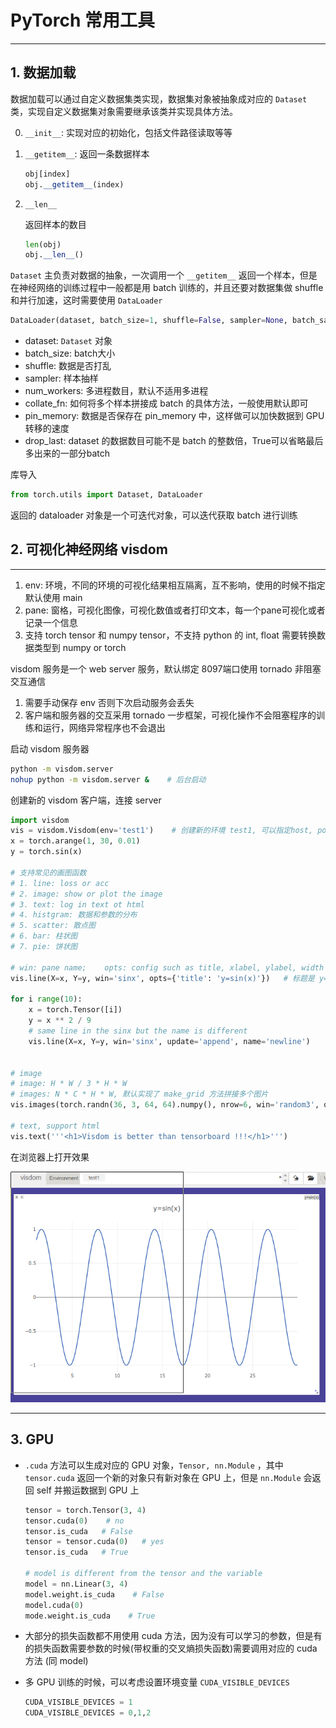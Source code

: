 # PyTorch 常用工具

---

## 1. 数据加载

数据加载可以通过自定义数据集类实现，数据集对象被抽象成对应的 `Dataset` 类，实现自定义数据集对象需要继承该类并实现具体方法。

0. `__init__`: 实现对应的初始化，包括文件路径读取等等


1. `__getitem__`: 返回一条数据样本

   ```python
   obj[index]
   obj.__getitem__(index)
   ```

2. `__len__`

   返回样本的数目

   ```python
   len(obj)
   obj.__len__()
   ```

`Dataset` 主负责对数据的抽象，一次调用一个 `__getitem__` 返回一个样本，但是在神经网络的训练过程中一般都是用 batch 训练的，并且还要对数据集做 shuffle 和并行加速，这时需要使用 `DataLoader`

```python
DataLoader(dataset, batch_size=1, shuffle=False, sampler=None, batch_sampler=None, num_workers=0, collate_fn=<function default_collate at 0x7fdb9a522488>, pin_memory=False, drop_last=False, timeout=0, worker_init_fn=None)
```

* dataset: `Dataset` 对象
* batch_size: batch大小
* shuffle: 数据是否打乱
* sampler: 样本抽样
* num_workers: 多进程数目，默认不适用多进程
* collate_fn: 如何将多个样本拼接成 batch 的具体方法，一般使用默认即可
* pin_memory: 数据是否保存在 pin_memory 中，这样做可以加快数据到 GPU 转移的速度
* drop_last: dataset 的数据数目可能不是 batch 的整数倍，True可以省略最后多出来的一部分batch

库导入

```python
from torch.utils import Dataset, DataLoader
```

返回的 dataloader 对象是一个可迭代对象，可以迭代获取 batch 进行训练

## 2. 可视化神经网络 visdom

---

1. env: 环境，不同的环境的可视化结果相互隔离，互不影响，使用的时候不指定默认使用 main
2. pane: 窗格，可视化图像，可视化数值或者打印文本，每一个pane可视化或者记录一个信息
3. 支持 torch tensor 和 numpy tensor，不支持 python 的 int, float 需要转换数据类型到 numpy or torch

visdom 服务是一个 web server 服务，默认绑定 8097端口使用 tornado 非阻塞交互通信

1. 需要手动保存 env 否则下次启动服务会丢失
2. 客户端和服务器的交互采用 tornado 一步框架，可视化操作不会阻塞程序的训练和运行，网络异常程序也不会退出

启动 visdom 服务器

```bash
python -m visdom.server
nohup python -m visdom.server &    # 后台启动
```

创建新的 visdom 客户端，连接 server

```python
import visdom
vis = visdom.Visdom(env='test1')    # 创建新的环境 test1, 可以指定host, port 参数
x = torch.arange(1, 30, 0.01)
y = torch.sin(x)

# 支持常见的画图函数
# 1. line: loss or acc
# 2. image: show or plot the image
# 3. text: log in text ot html
# 4. histgram: 数据和参数的分布
# 5. scatter: 散点图
# 6. bar: 柱状图
# 7. pie: 饼状图

# win: pane name;    opts: config such as title, xlabel, ylabel, width ...
vis.line(X=x, Y=y, win='sinx', opts={'title': 'y=sin(x)'})   # 标题是 y=sin(x)

for i range(10):
    x = torch.Tensor([i])
    y = x ** 2 / 9
    # same line in the sinx but the name is different
    vis.line(X=x, Y=y, win='sinx', update='append', name='newline')
    
    
# image
# image: H * W / 3 * H * W
# images: N * C * H * W, 默认实现了 make_grid 方法拼接多个图片
vis.images(torch.randn(36, 3, 64, 64).numpy(), nrow=6, win='random3', opts={'title': 'random_imgs'})

# text, support html
vis.text('''<h1>Visdom is better than tensorboard !!!</h1>''')
```

在浏览器上打开效果

![](./vis.png)

---

## 3. GPU

* `.cuda` 方法可以生成对应的 GPU 对象，`Tensor, nn.Module` ，其中 `tensor.cuda` 返回一个新的对象只有新对象在 GPU 上，但是 `nn.Module` 会返回 self 并搬运数据到 GPU 上

  ```python
  tensor = torch.Tensor(3, 4)
  tensor.cuda(0)    # no
  tensor.is_cuda   # False
  tensor = tensor.cuda(0)   # yes
  tensor.is_cuda   # True

  # model is different from the tensor and the variable
  model = nn.Linear(3, 4)
  model.weight.is_cuda    # False
  model.cuda(0)
  mode.weight.is_cuda    # True
  ```

* 大部分的损失函数都不用使用 cuda 方法，因为没有可以学习的参数，但是有的损失函数需要参数的时候(带权重的交叉熵损失函数)需要调用对应的 cuda 方法 (同 model)

* 多 GPU 训练的时候，可以考虑设置环境变量 `CUDA_VISIBLE_DEVICES` 

  ```python
  CUDA_VISIBLE_DEVICES = 1
  CUDA_VISIBLE_DEVICES = 0,1,2
  ```

  ​